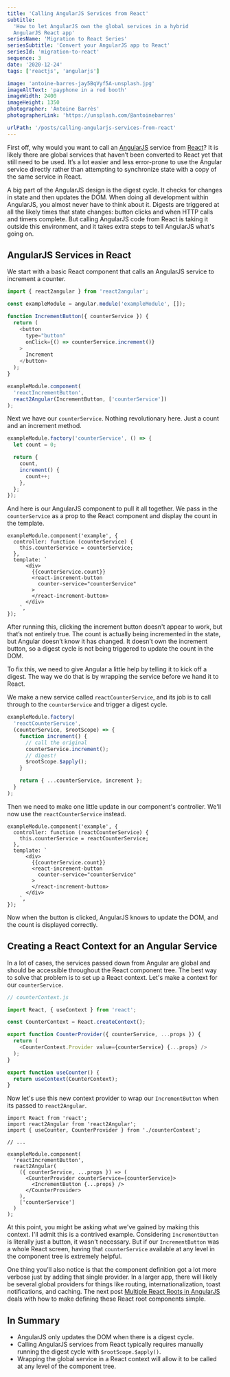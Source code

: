 ```yaml
---
title: 'Calling AngularJS Services from React'
subtitle:
  'How to let AngularJS own the global services in a hybrid
  AngularJS React app'
seriesName: 'Migration to React Series'
seriesSubtitle: 'Convert your AngularJS app to React'
seriesId: 'migration-to-react'
sequence: 3
date: '2020-12-24'
tags: ['reactjs', 'angularjs']

image: 'antoine-barres-jay5BqVyf5A-unsplash.jpg'
imageAltText: 'payphone in a red booth'
imageWidth: 2400
imageHeight: 1350
photographer: 'Antoine Barrès'
photographerLink: 'https://unsplash.com/@antoinebarres'

urlPath: '/posts/calling-angularjs-services-from-react'
---
```


First off, why would you want to call an [AngularJS](https://angularjs.org/) service from
[React](https://reactjs.org/)? It is likely there are global services that haven’t been
converted to React yet that still need to be used. It’s a lot easier
and less error-prone to use the Angular service directly rather than
attempting to synchronize state with a copy of the same service in
React.

A big part of the AngularJS design is the digest cycle. It checks
for changes in state and then updates the DOM. When doing all
development within AngularJS, you almost never have to think about
it. Digests are triggered at all the likely times that state
changes: button clicks and when HTTP calls and timers complete. But
calling AngularJS code from React is taking it outside this
environment, and it takes extra steps to tell AngularJS what's going
on.

## AngularJS Services in React

We start with a basic React component that calls an AngularJS
service to increment a counter.

```javascript
import { react2angular } from 'react2angular';

const exampleModule = angular.module('exampleModule', []);

function IncrementButton({ counterService }) {
  return (
    <button
      type="button"
      onClick={() => counterService.increment()}
    >
      Increment
    </button>
  );
}

exampleModule.component(
  'reactIncrementButton',
  react2Angular(IncrementButton, ['counterService'])
);
```

Next we have our `counterService`. Nothing revolutionary here. Just
a count and an increment method.

```javascript
exampleModule.factory('counterService', () => {
  let count = 0;

  return {
    count,
    increment() {
      count++;
    },
  };
});
```

And here is our AngularJS component to pull it all together. We pass
in the `counterService` as a prop to the React component and display
the count in the template.

```javascript{3,7,9}
exampleModule.component('example', {
  controller: function (counterService) {
    this.counterService = counterService;
  },
  template: `
      <div>
        {{counterService.count}}
        <react-increment-button
          counter-service="counterService"
        >
        </react-increment-button>
      </div>
    `,
});
```

After running this, clicking the increment button doesn't appear to
work, but that’s not entirely true. The count is actually being
incremented in the state, but Angular doesn’t know it has changed.
It doesn’t own the increment button, so a digest cycle is not being
triggered to update the count in the DOM.

To fix this, we need to give Angular a little help by telling it to
kick off a digest. The way we do that is by wrapping the service
before we hand it to React.

We make a new service called `reactCounterService`, and its job is
to call through to the `counterService` and trigger a digest cycle.

```javascript
exampleModule.factory(
  'reactCounterService',
  (counterService, $rootScope) => {
    function increment() {
      // call the original
      counterService.increment();
      // digest!
      $rootScope.$apply();
    }

    return { ...counterService, increment };
  }
);
```

Then we need to make one little update in our component's
controller. We'll now use the `reactCounterService` instead.

```javascript{2-3}
exampleModule.component('example', {
  controller: function (reactCounterService) {
    this.counterService = reactCounterService;
  },
  template: `
      <div>
        {{counterService.count}}
        <react-increment-button
          counter-service="counterService"
        >
        </react-increment-button>
      </div>
    `,
});
```

Now when the button is clicked, AngularJS knows to update the DOM,
and the count is displayed correctly.

## Creating a React Context for an Angular Service

In a lot of cases, the services passed down from Angular are global
and should be accessible throughout the React component tree. The
best way to solve that problem is to set up a React context. Let's
make a context for our `counterService`.

```javascript
// counterContext.js

import React, { useContext } from 'react';

const CounterContext = React.createContext();

export function CounterProvider({ counterService, ...props }) {
  return (
    <CounterContext.Provider value={counterService} {...props} />
  );
}

export function useCounter() {
  return useContext(CounterContext);
}
```

Now let's use this new context provider to wrap our
`IncrementButton` when its passed to `react2Angular`.

```javascript{11,13}
import React from 'react';
import react2Angular from 'react2Angular';
import { useCounter, CounterProvider } from './counterContext';

// ...

exampleModule.component(
  'reactIncrementButton',
  react2Angular(
    ({ counterService, ...props }) => (
      <CounterProvider counterService={counterService}>
        <IncrementButton {...props} />
      </CounterProvider>
    ),
    ['counterService']
  )
);
```

At this point, you might be asking what we've gained by making this
context. I'll admit this is a contrived example. Considering
`IncrementButton` is literally just a button, it wasn't necessary.
But if our `IncrementButton` was a whole React screen, having that
`counterService` available at any level in the component tree is
extremely helpful.

One thing you'll also notice is that the component definition got a
lot more verbose just by adding that single provider. In a larger
app, there will likely be several global providers for things like
routing, internationalization, toast notifications, and caching. The
next post
[Multiple React Roots in AngularJS](/posts/multiple-react-roots-in-angularjs)
deals with how to make defining these React root components simple.

## In Summary

- AngularJS only updates the DOM when there is a digest cycle.
- Calling AngularJS services from React typically requires manually
  running the digest cycle with `$rootScope.$apply()`.
- Wrapping the global service in a React context will allow it to be
  called at any level of the component tree.
